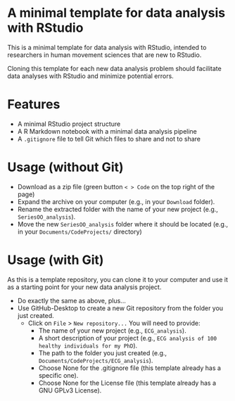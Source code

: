 # A minimal template for data analysis with RStudio

This is a minimal template for data analysis with RStudio, intended to researchers in human movement sciences that are new to RStudio.  

Cloning this template for each new data analysis problem should facilitate data analyses with RStudio and minimize potential errors.

# Features 
- A minimal RStudio project structure
- A R Markdown notebook with a minimal data analysis pipeline
- A `.gitignore` file to tell Git which files to share and not to share

# Usage (without Git)

- Download as a zip file (green button `< > Code` on the top right of the page)
- Expand the archive on your computer (e.g., in your `Download` folder).
- Rename the extracted folder with the name of your new project (e.g., `SeriesOO_analysis`).
- Move the new `SeriesOO_analysis` folder where it should be located (e.g., in your `Documents/CodeProjects/` directory)


# Usage (with Git)
As this is a template repository, you can clone it to your computer and use it as a starting point for your new data analysis project.
- Do exactly the same as above, plus... 
- Use GitHub-Desktop to create a new Git repository from the folder you just created.
  - Click on `File` > `New repository...` You will need to provide:
    - The name of your new project (e.g., `ECG_analysis`).
    - A short description of your project (e.g., `ECG analysis of 100 healthy individuals for my PhD`).
    - The path to the folder you just created (e.g., `Documents/CodeProjects/ECG_analysis`).
    - Choose None for the .gitignore file (this template already has a specific one).
    - Choose None for the License file (this template already has a GNU GPLv3 License).

